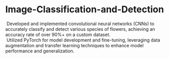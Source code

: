 # Image-Classification-and-Detection
­	Developed and implemented convolutional neural networks (CNNs) to accurately classify and detect various species of flowers, achieving an accuracy rate of over 90%+ on a custom dataset.</br>
­	Utilized PyTorch for model development and fine-tuning, leveraging data augmentation and transfer learning techniques to enhance model performance and generalization.</br>
